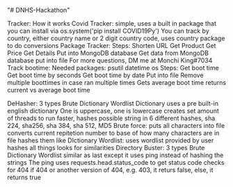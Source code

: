 "# DNHS-Hackathon" 

Tracker:
How it works
Covid Tracker:
simple, uses a built in package that you can install via os.system('pip install COVID19Py')
You can track by country, either country name or 2 digit country code, uses country package to do conversions
Package Tracker:
Steps:
Shorten URL
Get Product
Get Price
Get Details
Put into MongoDB database
Get data from MongoDB database
put into file
For more questions, DM me at Monchi King#7034
Track bootime:
Needed packages:
psutil
datetime
os
Steps:
Get boot time
Get boot time by seconds
Get boot time by date
Put into file
Remove multiple boottimes in case ran multiple times
Gets average boot time
returns current vs average boot time

DeHasher:
3 types
Brute
Dictionary
Wordlist
Dictionary uses a pre built-in english dictionary
One is uppercase, one is lowercase
creates set amount of threads to run faster, hashes possible string in 6 different hashes, sha 224, sha256, sha 384, sha 512, MD5
Brute force:
puts all characters into file
converts current repitetion number to base of how many characters are in file
hashes them like DIctionary
Wordlist:
uses wordlist provided by user
hashes all things
looks for similarities
Directory Buster:
3 types
Brute
Dictionary
Wordlist
similar as last except it uses ping instead of hashing the strings
The ping uses requests.head.status_code to get status code
checks for 404
if 404 or another version of 404, e.g. 403, it returs false, else, it returns true
